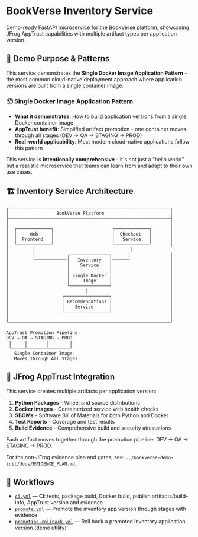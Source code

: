 # BookVerse Inventory Service

Demo-ready FastAPI microservice for the BookVerse platform, showcasing JFrog AppTrust capabilities with multiple artifact types per application version.

## 🎯 Demo Purpose & Patterns

This service demonstrates the **Single Docker Image Application Pattern** - the most common cloud-native deployment approach where application versions are built from a single container image.

### 📦 **Single Docker Image Application Pattern**
- **What it demonstrates**: How to build application versions from a single Docker container image
- **AppTrust benefit**: Simplified artifact promotion - one container moves through all stages (DEV → QA → STAGING → PROD)
- **Real-world applicability**: Most modern cloud-native applications follow this pattern

This service is **intentionally comprehensive** - it's not just a "hello world" but a realistic microservice that teams can learn from and adapt to their own use cases.

## 🏗️ Inventory Service Architecture

```
┌─────────────────────────────────────────────────────────────┐
│                  BookVerse Platform                         │
├─────────────────────────────────────────────────────────────┤
│                                                             │
│  ┌─────────────┐                      ┌─────────────┐       │
│  │     Web     │                      │  Checkout   │       │
│  │  Frontend   │                      │   Service   │       │
│  └─────────────┘                      └─────────────┘       │
│         │                                    │               │
│         │            ┌───────────────┐      │               │
│         └────────────│   Inventory   │──────┘               │
│                      │    Service    │                      │
│                      │               │                      │
│                      │ Single Docker │                      │
│                      │     Image     │                      │
│                      └───────────────┘                      │
│                             │                               │
│                    ┌─────────────────┐                      │
│                    │ Recommendations │                      │
│                    │    Service      │                      │
│                    └─────────────────┘                      │
│                                                             │
└─────────────────────────────────────────────────────────────┘

AppTrust Promotion Pipeline:
DEV → QA → STAGING → PROD
 │     │       │        │
 └─────┴───────┴────────┘
   Single Container Image
   Moves Through All Stages
```

## 🔧 JFrog AppTrust Integration

This service creates multiple artifacts per application version:

1. **Python Packages** - Wheel and source distributions
2. **Docker Images** - Containerized service with health checks
3. **SBOMs** - Software Bill of Materials for both Python and Docker
4. **Test Reports** - Coverage and test results
5. **Build Evidence** - Comprehensive build and security attestations

Each artifact moves together through the promotion pipeline: DEV → QA → STAGING → PROD.

For the non-JFrog evidence plan and gates, see: `../bookverse-demo-init/docs/EVIDENCE_PLAN.md`.

## 🔄 Workflows

- [`ci.yml`](.github/workflows/ci.yml) — CI: tests, package build, Docker build, publish artifacts/build-info, AppTrust version and evidence
- [`promote.yml`](.github/workflows/promote.yml) — Promote the inventory app version through stages with evidence
- [`promotion-rollback.yml`](.github/workflows/promotion-rollback.yml) — Roll back a promoted inventory application version (demo utility)
